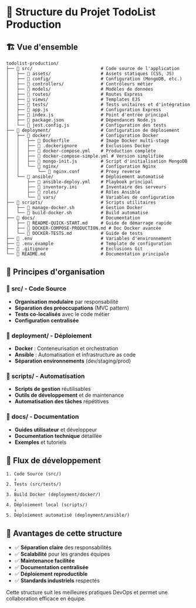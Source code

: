 # 📁 Structure du Projet TodoList Production

## 🏗️ Vue d'ensemble

```
todolist-production/
├── 📂 src/                          # Code source de l'application
│   ├── 📁 assets/                   # Assets statiques (CSS, JS)
│   ├── 📁 config/                   # Configuration (MongoDB, etc.)
│   ├── 📁 controllers/              # Contrôleurs métier
│   ├── 📁 models/                   # Modèles de données
│   ├── 📁 routes/                   # Routes Express
│   ├── 📁 views/                    # Templates EJS
│   ├── 📁 tests/                    # Tests unitaires et d'intégration
│   ├── 📄 app.js                    # Configuration Express
│   ├── 📄 index.js                  # Point d'entrée principal
│   ├── 📄 package.json              # Dépendances Node.js
│   └── 📄 jest.config.js            # Configuration des tests
├── 📂 deployment/                   # Configuration de déploiement
│   ├── 📁 docker/                   # Configuration Docker
│   │   ├── 📄 Dockerfile            # Image Docker multi-stage
│   │   ├── 📄 .dockerignore         # Exclusions Docker
│   │   ├── 📄 docker-compose.yml    # Production complète
│   │   ├── 📄 docker-compose-simple.yml # Version simplifiée
│   │   ├── 📄 mongo-init.js         # Script d'initialisation MongoDB
│   │   └── 📁 nginx/                # Configuration Nginx
│   │       └── 📄 nginx.conf        # Proxy reverse
│   └── 📁 ansible/                  # Déploiement automatisé
│       ├── 📄 ansible-deploy.yml    # Playbook principal
│       ├── 📄 inventory.ini         # Inventaire des serveurs
│       ├── 📁 roles/                # Rôles Ansible
│       └── 📁 vars/                 # Variables de configuration
├── 📂 scripts/                      # Scripts utilitaires
│   ├── 📄 manage-docker.sh          # Gestion Docker
│   └── 📄 build-docker.sh           # Build automatisé
├── 📂 docs/                         # Documentation
│   ├── 📄 README-QUICK-START.md     # Guide de démarrage rapide
│   ├── 📄 DOCKER-COMPOSE-PRODUCTION.md # Doc Docker avancée
│   └── 📄 DOCKER-TESTS.md           # Guide de tests
├── 📄 .env                          # Variables d'environnement
├── 📄 .env.example                  # Template de configuration
├── 📄 .gitignore                    # Exclusions Git
└── 📄 README.md                     # Documentation principale
```

## 🎯 Principes d'organisation

### 📂 **src/** - Code Source
- **Organisation modulaire** par responsabilité
- **Séparation des préoccupations** (MVC pattern)
- **Tests co-localisés** avec le code métier
- **Configuration centralisée**

### 📂 **deployment/** - Déploiement
- **Docker** : Conteneurisation et orchestration
- **Ansible** : Automatisation et infrastructure as code
- **Séparation environnements** (dev/staging/prod)

### 📂 **scripts/** - Automatisation
- **Scripts de gestion** réutilisables
- **Outils de développement** et de maintenance
- **Automatisation des tâches** répétitives

### 📂 **docs/** - Documentation
- **Guides utilisateur** et développeur
- **Documentation technique** détaillée
- **Exemples** et tutoriels

## 🔄 Flux de développement

```
1. Code Source (src/) 
   ↓
2. Tests (src/tests/)
   ↓  
3. Build Docker (deployment/docker/)
   ↓
4. Déploiement local (scripts/)
   ↓
5. Déploiement automatisé (deployment/ansible/)
```

## 🚀 Avantages de cette structure

- ✅ **Séparation claire** des responsabilités
- ✅ **Scalabilité** pour les grandes équipes
- ✅ **Maintenance facilitée**
- ✅ **Documentation centralisée**
- ✅ **Déploiement reproductible**
- ✅ **Standards industriels** respectés

Cette structure suit les meilleures pratiques DevOps et permet une collaboration efficace en équipe.
